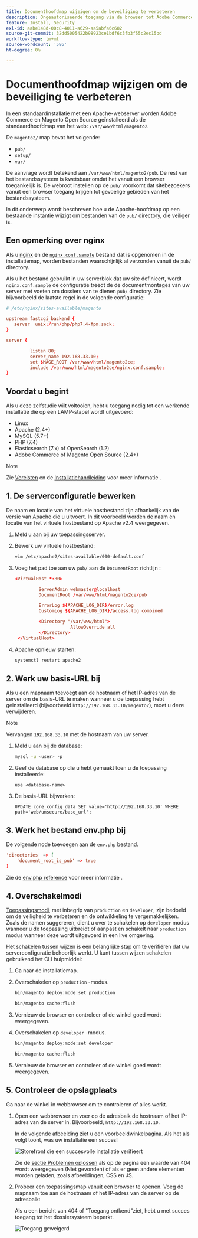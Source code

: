 ```yaml
---
title: Documenthoofdmap wijzigen om de beveiliging te verbeteren
description: Ongeautoriseerde toegang via de browser tot Adobe Commerce of Magento Open Source van het bestandssysteem op locatie voorkomen.
feature: Install, Security
exl-id: aabe148d-00c8-4011-a629-aa5abfa6c682
source-git-commit: 32dd5005422b98923ce1bdf6c3fb3f55c2ec15bd
workflow-type: tm+mt
source-wordcount: '586'
ht-degree: 0%

---
```


# Documenthoofdmap wijzigen om de beveiliging te verbeteren

In een standaardinstallatie met een Apache-webserver worden Adobe Commerce en Magento Open Source geïnstalleerd als de standaardhoofdmap van het web: `/var/www/html/magento2`.

De `magento2/` map bevat het volgende:

- `pub/`
- `setup/`
- `var/`

De aanvrage wordt betekend aan `/var/www/html/magento2/pub`. De rest van het bestandssysteem is kwetsbaar omdat het vanuit een browser toegankelijk is.
De webroot instellen op de `pub/` voorkomt dat sitebezoekers vanuit een browser toegang krijgen tot gevoelige gebieden van het bestandssysteem.

In dit onderwerp wordt beschreven hoe u de Apache-hoofdmap op een bestaande instantie wijzigt om bestanden van de `pub/` directory, die veiliger is.

## Een opmerking over nginx

Als u [nginx](../prerequisites/web-server/nginx.md) en de [`nginx.conf.sample`](https://github.com/magento/magento2/blob/2.4/nginx.conf.sample) bestand dat is opgenomen in de installatiemap, worden bestanden waarschijnlijk al verzonden vanuit de `pub/` directory.

Als u het bestand gebruikt in uw serverblok dat uw site definieert, wordt `nginx.conf.sample` de configuratie treedt de de documentmontages van uw server met voeten om dossiers van te dienen `pub/` directory. Zie bijvoorbeeld de laatste regel in de volgende configuratie:

```conf
# /etc/nginx/sites-available/magento

upstream fastcgi_backend {
   server  unix:/run/php/php7.4-fpm.sock;
}

server {

         listen 80;
         server_name 192.168.33.10;
         set $MAGE_ROOT /var/www/html/magento2ce;
         include /var/www/html/magento2ce/nginx.conf.sample;
}
```

## Voordat u begint

Als u deze zelfstudie wilt voltooien, hebt u toegang nodig tot een werkende installatie die op een LAMP-stapel wordt uitgevoerd:

- Linux
- Apache (2.4+)
- MySQL (5.7+)
- PHP (7.4)
- Elasticsearch (7.x) of OpenSearch (1.2)
- Adobe Commerce of Magento Open Source (2.4+)

>[!NOTE]
>
>Zie [Vereisten](../prerequisites/overview.md) en de [Installatiehandleiding](../overview.md) voor meer informatie .

## 1. De serverconfiguratie bewerken

De naam en locatie van het virtuele hostbestand zijn afhankelijk van de versie van Apache die u uitvoert. In dit voorbeeld worden de naam en locatie van het virtuele hostbestand op Apache v2.4 weergegeven.

1. Meld u aan bij uw toepassingsserver.
1. Bewerk uw virtuele hostbestand:

   ```bash
   vim /etc/apache2/sites-available/000-default.conf
   ```

1. Voeg het pad toe aan uw `pub/` aan de `DocumentRoot` richtlijn :

   ```conf
   <VirtualHost *:80>
   
            ServerAdmin webmaster@localhost
            DocumentRoot /var/www/html/magento2ce/pub
   
            ErrorLog ${APACHE_LOG_DIR}/error.log
            CustomLog ${APACHE_LOG_DIR}/access.log combined
   
            <Directory "/var/www/html">
                        AllowOverride all
            </Directory>
    </VirtualHost>
   ```

1. Apache opnieuw starten:

   ```bash
   systemctl restart apache2
   ```

## 2. Werk uw basis-URL bij

Als u een mapnaam toevoegt aan de hostnaam of het IP-adres van de server om de basis-URL te maken wanneer u de toepassing hebt geïnstalleerd (bijvoorbeeld `http://192.168.33.10/magento2`), moet u deze verwijderen.

>[!NOTE]
>
>Vervangen `192.168.33.10` met de hostnaam van uw server.

1. Meld u aan bij de database:

   ```bash
   mysql -u <user> -p
   ```

1. Geef de database op die u hebt gemaakt toen u de toepassing installeerde:

   ```shell
   use <database-name>
   ```

1. De basis-URL bijwerken:

   ```shell
   UPDATE core_config_data SET value='http://192.168.33.10' WHERE path='web/unsecure/base_url';
   ```

## 3. Werk het bestand env.php bij

De volgende node toevoegen aan de `env.php` bestand.

```conf
'directories' => [
    'document_root_is_pub' => true
]
```

Zie de [env.php reference](../../configuration/reference/config-reference-envphp.md) voor meer informatie .

## 4. Overschakelmodi

[Toepassingsmodi](../../configuration/bootstrap/application-modes.md), met inbegrip van `production` en `developer`, zijn bedoeld om de veiligheid te verbeteren en de ontwikkeling te vergemakkelijken. Zoals de namen suggereren, dient u over te schakelen op `developer` modus wanneer u de toepassing uitbreidt of aanpast en schakelt naar `production` modus wanneer deze wordt uitgevoerd in een live omgeving.

Het schakelen tussen wijzen is een belangrijke stap om te verifiëren dat uw serverconfiguratie behoorlijk werkt. U kunt tussen wijzen schakelen gebruikend het CLI hulpmiddel:

1. Ga naar de installatiemap.
1. Overschakelen op `production` -modus.

   ```bash
   bin/magento deploy:mode:set production
   ```

   ```bash
   bin/magento cache:flush
   ```

1. Vernieuw de browser en controleer of de winkel goed wordt weergegeven.
1. Overschakelen op `developer` -modus.

   ```bash
   bin/magento deploy:mode:set developer
   ```

   ```bash
   bin/magento cache:flush
   ```

1. Vernieuw de browser en controleer of de winkel goed wordt weergegeven.

## 5. Controleer de opslagplaats

Ga naar de winkel in webbrowser om te controleren of alles werkt.

1. Open een webbrowser en voer op de adresbalk de hostnaam of het IP-adres van de server in. Bijvoorbeeld, `http://192.168.33.10`.

   In de volgende afbeelding ziet u een voorbeeldwinkelpagina. Als het als volgt toont, was uw installatie een succes!

   ![Storefront die een succesvolle installatie verifieert](../../assets/installation/install-success_store.png)

   Zie de [sectie Problemen oplossen](https://support.magento.com/hc/en-us/articles/360032994352) als op de pagina een waarde van 404 wordt weergegeven (Niet gevonden) of als er geen andere elementen worden geladen, zoals afbeeldingen, CSS en JS.

1. Probeer een toepassingsmap vanuit een browser te openen. Voeg de mapnaam toe aan de hostnaam of het IP-adres van de server op de adresbalk:

   Als u een bericht van 404 of &quot;Toegang ontkend&quot;ziet, hebt u met succes toegang tot het dossiersysteem beperkt.

   ![Toegang geweigerd](../../assets/installation/access-denied.png)
